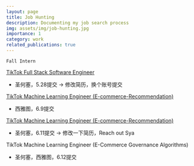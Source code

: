 ```yaml
---
layout: page
title: Job Hunting
description: Documenting my job search process
img: assets/img/job-hunting.jpg
importance: 1
category: work
related_publications: true
---
```

`Fall Intern`

[TikTok Full Stack Software Engineer](https://lifeattiktok.com/referral/tiktok/campus/position/7507388155302185223/detail?token=MzsxNzE0NDUzMjg4NTMwOzczMTExNTg0NzkzNTAxMzgzNzc7MDsy)

- 圣何塞，5.28提交 -> 修改简历，换个账号提交

[TikTok Machine Learning Engineer (E-commerce-Recommendation)](https://lifeattiktok.com/referral/tiktok/campus/position/7397461556852508966/detail?token=MzsxNzE0NDUzMjg4NTMwOzczMTExNTg0NzkzNTAxMzgzNzc7MDsy)

- 西雅图，6.9提交

[TikTok Machine Learning Engineer (E-commerce-Recommendation)](https://lifeattiktok.com/referral/tiktok/campus/position/7397462166708930867/detail?token=MzsxNzE0NDUzMjg4NTMwOzczMTExNTg0NzkzNTAxMzgzNzc7MDsy)

- 圣何塞，6.11提交 -> 修改一下简历，Reach out Sya


TikTok Machine Learning Engineer (E-Commerce Governance Algorithms)

- 圣何塞，西雅图，6.12提交

